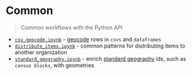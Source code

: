 # Common

> Common workflows with the Python API

* [`csv_geocode.ipynb`](/common_workflows/csv_geocode.ipynb) - [geocode](https://developers.arcgis.com/features/geocoding/) rows in `csvs` and `dataframes`
* [`distribute_items.ipynb`](/common_workflows/distribute_items.ipynb) - common patterns for distributing items to another organization
* [`standard_geography.ipynb`](/common_workflows/standard_geography.ipynb) - enrich [standard geography](https://developers.arcgis.com/rest/geoenrichment/api-reference/standard-geography-query.htm) ids, such as `census blocks`, with geometries